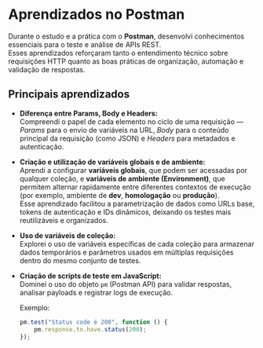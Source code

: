 # Aprendizados no Postman

Durante o estudo e a prática com o **Postman**, desenvolvi conhecimentos essenciais para o teste e análise de APIs REST.  
Esses aprendizados reforçaram tanto o entendimento técnico sobre requisições HTTP quanto as boas práticas de organização, automação e validação de respostas.

## Principais aprendizados

- **Diferença entre Params, Body e Headers:**  
  Compreendi o papel de cada elemento no ciclo de uma requisição —  
  *Params* para o envio de variáveis na URL, *Body* para o conteúdo principal da requisição (como JSON) e *Headers* para metadados e autenticação.

- **Criação e utilização de variáveis globais e de ambiente:**  
  Aprendi a configurar **variáveis globais**, que podem ser acessadas por qualquer coleção, e **variáveis de ambiente (Environment)**, que permitem alternar rapidamente entre diferentes contextos de execução (por exemplo, ambiente de **dev**, **homologação** ou **produção**).  
  Esse aprendizado facilitou a parametrização de dados como URLs base, tokens de autenticação e IDs dinâmicos, deixando os testes mais reutilizáveis e organizados.

- **Uso de variáveis de coleção:**  
  Explorei o uso de variáveis específicas de cada coleção para armazenar dados temporários e parâmetros usados em múltiplas requisições dentro do mesmo conjunto de testes.

- **Criação de scripts de teste em JavaScript:**  
  Dominei o uso do objeto `pm` (Postman API) para validar respostas, analisar payloads e registrar logs de execução.  
  
  Exemplo:  
  ```javascript
  pm.test("Status code é 200", function () {
      pm.response.to.have.status(200);
  });
